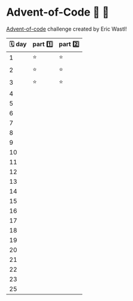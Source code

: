 # Advent-of-Code :christmas_tree: :gift:

[Advent-of-code](https://adventofcode.com/2021/) challenge created by Eric Wastl!

| :spiral_calendar: day| part :one: | part :two: |
|----------------------|------------|------------|
| 1                    | :star:     | :star:     |
| 2                    | :star:     | :star:     |
| 3                    | :star:     | :star:     |
| 4                    |            |            |
| 5                    |            |            |
| 6                    |            |            |
| 7                    |            |            |
| 8                    |            |            |
| 9                    |            |            |
| 10                   |            |            |
| 11                   |            |            |
| 12                   |            |            |
| 13                   |            |            |
| 14                   |            |            |
| 15                   |            |            |
| 16                   |            |            |
| 17                   |            |            |
| 18                   |            |            |
| 19                   |            |            |
| 20                   |            |            |
| 21                   |            |            |
| 22                   |            |            |
| 23                   |            |            || | 24                   |            |            |
| 25                   |            |            |
